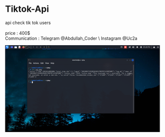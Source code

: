 # Tiktok-Api<br />
api check tik tok users<br /><br />
price : 400$<br />
Communication : Telegram @Abdullah_Coder \ Instagram @Uc2a<br />

![image](https://github.com/abdallah34/Tiktok-Api/blob/main/Screenshot_2022-08-27_11_28_05.png)
